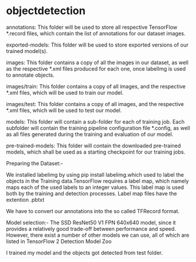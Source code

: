 # objectdetection

annotations: This folder will be used to store all respective TensorFlow *.record files, which contain the list of annotations for our dataset images.

exported-models: This folder will be used to store exported versions of our trained model(s).

images: This folder contains a copy of all the images in our dataset, as well as the respective *.xml files produced for each one, once labelImg is used to annotate objects.

images/train: This folder contains a copy of all images, and the respective *.xml files, which will be used to train our model.

images/test: This folder contains a copy of all images, and the respective *.xml files, which will be used to test our model.

models: This folder will contain a sub-folder for each of training job. Each subfolder will contain the training pipeline configuration file *.config, as well as all files generated during the training and evaluation of our model.

pre-trained-models: This folder will contain the downloaded pre-trained models, which shall be used as a starting checkpoint for our training jobs.

Preparing the Dataset:-

We installed labelimg by using pip install labelimg.which used to label the objects in the Training data.TensorFlow requires a label map, which namely maps each of the used labels to an integer values. This label map is used both by the training and detection processes. Label map files have the extention .pbtxt

 We have to convert our annotations into the so called TFRecord format.
 
Model selection:-
The SSD ResNet50 V1 FPN 640x640 model, since it provides a relatively good trade-off between performance and speed. However, there exist a number of other models we can use, all of which are listed in TensorFlow 2 Detection Model Zoo

I trained my model and the objects got detected from test folder.
